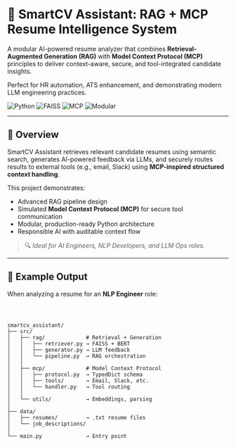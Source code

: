 
# 🧠 SmartCV Assistant: RAG + MCP Resume Intelligence System

A modular AI-powered resume analyzer that combines **Retrieval-Augmented Generation (RAG)** with **Model Context Protocol (MCP)** principles to deliver context-aware, secure, and tool-integrated candidate insights.

Perfect for HR automation, ATS enhancement, and demonstrating modern LLM engineering practices.

![Python](https://img.shields.io/badge/Python-3.9%2B-blue)
![FAISS](https://img.shields.io/badge/FAISS-Vector%20Search-green)
![MCP](https://img.shields.io/badge/MCP-Simulated-orange)
![Modular](https://img.shields.io/badge/Architecture-Modular-brightgreen)

---

## 🚀 Overview

SmartCV Assistant retrieves relevant candidate resumes using semantic search, generates AI-powered feedback via LLMs, and securely routes results to external tools (e.g., email, Slack) using **MCP-inspired structured context handling**.

This project demonstrates:
- Advanced RAG pipeline design
- Simulated **Model Context Protocol (MCP)** for secure tool communication
- Modular, production-ready Python architecture
- Responsible AI with auditable context flow

> 🔍 *Ideal for AI Engineers, NLP Developers, and LLM Ops roles.*

---

## 📸 Example Output

When analyzing a resume for an **NLP Engineer** role:

```text



smartcv_assistant/
├── src/
│   ├── rag/             # Retrieval + Generation
│   │   ├── retriever.py → FAISS + BERT
│   │   ├── generator.py → LLM feedback
│   │   └── pipeline.py  → RAG orchestration
│   │
│   ├── mcp/             # Model Context Protocol
│   │   ├── protocol.py  → TypedDict schema
│   │   ├── tools/       → Email, Slack, etc.
│   │   └── handler.py   → Tool routing
│   │
│   └── utils/           → Embeddings, parsing
│
├── data/
│   ├── resumes/         → .txt resume files
│   └── job_descriptions/
│
└── main.py              → Entry point
